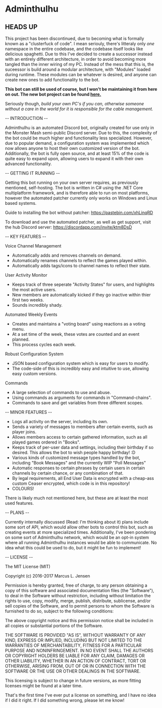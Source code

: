 # Adminthulhu

## HEADS UP

This project has been discontinued, due to becoming what is formally known as a "clusterfuck of code". I mean seriouly, there's litteraly only *one* namespace in the entire codebase, and the codebase itself looks like delicious spaghetti. Due to this I've decided to create a successor instead with an entirely different architecture, in order to avoid becoming more tangled than the inner wiring of my PC. Instead of the mess that this is, the suceessor is build around a modular architecture, with "Modules" loaded during runtime. These modules can be whatever is desired, and anyone can create new ones to add functionality to the bot.

**This bot can still be used of course, but I won't be maintaining it from here on out. The new bot project can be found [here.](https://github.com/Lomztein/ModularDiscordBot)**

Seriously though, *build your own PC's if you can, otherwise someone without a care in the world for it is responsible for the cable management.*

 -- INTRODUCTION --
 
Adminthulhu is an automated Discord bot, originally created for use only in the Monster Mash semi-public Discord server. Due to this, the complexity of the bot could be much higher and functionality less specialized. However, due to popular demand, a configuration system was implemented which now allows anyone to host their own customized version of the bot. Additionally, the bot is fully open source, and at least 15% of the code is quite easy to expand upon, allowing users to expand it with their own advanced functionality.

 -- GETTING IT RUNNING --
 
Getting this bot running on your own server requires, as previously mentioned, self-hosting. The bot is written in C# using the .NET Core multiplatform framework, and is therefore able to run on most platforms, however the automated patcher currently only works on Windows and Linux based systems.

Guide to installing the bot without patcher: https://pastebin.com/xhLinqRD

To download and use the automated patcher, as well as get support, visit the hub Discord server: https://discordapp.com/invite/ktm8DsD

 -- KEY FEATURES --
 
 Voice Channel Management
  - Automatically adds and removes channels on demand.
  - Automatically renames channels to reflect the games played within.
  - Automatically adds tags/icons to channel names to reflect their state.
  
 User Activity Monitor
  - Keeps track of three seperate "Activity States" for users, and highlights the most active users.
  - New members are automatically kicked if they go inactive within thier first two weeks.
  - Sounds incredibly shady.
  
 Automated Weekly Events
  - Creates and maintains a "voting board" using reactions as a voting menu.
  - At a set time of the week, these votes are counted and an event planned.
  - This process cycles each week.

 Robust Configuration System
  - JSON based configuration system which is easy for users to modify.
  - The code-side of this is incredibly easy and intuitive to use, allowing easy custom versions.
  
 Commands
  - A large selection of commands to use and abuse.
  - Using commands as arguments for commands in "Command-chains".
  - Commands to save and get variables from three different scopes.
  
 -- MINOR FEATURES --
 
  - Logs all activity on the server, including its own.
  - Sends a variety of messages to members after certain events, such as player joins.
  - Allows members access to certain gathered information, such as all played games ordered in "Books".
  - Keeps track of per-user data and settings, including their birthday if so desired. This allows the bot to wish people happy birthday! :D
  - Various kinds of customized message types handled by the bot, including "Book Messages" and the currently WIP "Poll Messages"
  - Automatic responses to certain phrases by certain users in certain channels by certain chance, or any combination of that.
  - By legal requirements, all End User Data is encrypted with a cheap-ass custom Ceaser encrypted, which code is in this repository!
  - COLOURS!
  
There is likely much not mentioned here, but these are at least the most used features.
  
 -- PLANS --
 
 Currently internally discussed (Read: I'm thinking about it) plans include some sort of API, which would allow other bots to control this bot, such as creating events at more specialized times. Additionally, I've been pondering on some sort of Adminthulhu network, which would be an opt-in system where all running Adminthulhu instances would be able to communicate. No idea what this could be used to do, but it might be fun to implement!

 -- LICENSE --
 
 The MIT License (MIT)

Copyright (c) 2016-2017 Marcus L. Jensen

Permission is hereby granted, free of charge, to any person obtaining a copy of this software and associated documentation files (the "Software"), to deal in the Software without restriction, including without limitation the rights to use, copy, modify, merge, publish, distribute, sublicense, and/or sell copies of the Software, and to permit persons to whom the Software is furnished to do so, subject to the following conditions:

The above copyright notice and this permission notice shall be included in all copies or substantial portions of the Software.

THE SOFTWARE IS PROVIDED "AS IS", WITHOUT WARRANTY OF ANY KIND, EXPRESS OR IMPLIED, INCLUDING BUT NOT LIMITED TO THE WARRANTIES OF MERCHANTABILITY, FITNESS FOR A PARTICULAR PURPOSE AND NONINFRINGEMENT. IN NO EVENT SHALL THE AUTHORS OR COPYRIGHT HOLDERS BE LIABLE FOR ANY CLAIM, DAMAGES OR OTHER LIABILITY, WHETHER IN AN ACTION OF CONTRACT, TORT OR OTHERWISE, ARISING FROM, OUT OF OR IN CONNECTION WITH THE SOFTWARE OR THE USE OR OTHER DEALINGS IN THE SOFTWARE.

This licensing is subject to change in future versions, as more fitting licenses might be found at a later time.

That's the first time I've ever put a license on something, and I have no idea if I did it right. If I did something wrong, please let me know!
